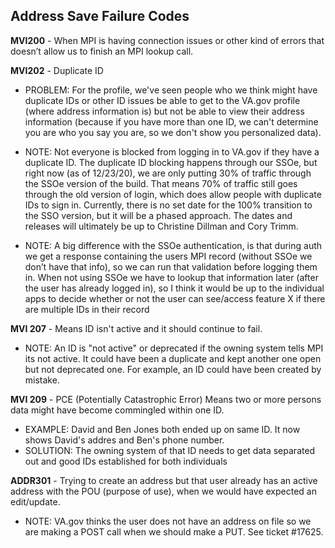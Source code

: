 ## Address Save Failure Codes

**MVI200** - When MPI is having connection issues or other kind of errors that doesn’t allow us to finish an MPI lookup call.

**MVI202** - Duplicate ID
- PROBLEM: For the profile, we've seen people who we think might have duplicate IDs or other ID issues be able to get to the VA.gov profile (where address information is) but not be able to view their address information (because if you have more than one ID, we can't determine you are who you say you are, so we don't show you personalized data). 

- NOTE:  Not everyone is blocked from logging in to VA.gov if they have a duplicate ID. The duplicate ID blocking happens through our SSOe, but right now (as of 12/23/20), we are only putting 30% of traffic through the SSOe version of the build. That means 70% of traffic still goes through the old version of login, which does allow people with duplicate IDs to sign in. Currently, there is no set date for the 100% transition to the SSO version, but it will be a phased approach. The dates and releases will ultimately be up to Christine Dillman and Cory Trimm.

- NOTE: A big difference with the SSOe authentication, is that during auth we get a response containing the users MPI record (without SSOe we don’t have that info), so we can run that validation before logging them in.   When not using SSOe we have to lookup that information later (after the user has already logged in), so I think it would be up to the individual apps to decide whether or not the user can see/access feature X if there are multiple IDs in their record

**MVI 207** - Means ID isn't active and it should continue to fail.
- NOTE: An ID is "not active" or deprecated if the owning system tells MPI its not active. It could have been a duplicate and kept another one open but not deprecated one.  For example, an ID could have been created by mistake.

**MVI 209** - PCE (Potentially Catastrophic Error) Means two or more persons data might have become commingled within one ID.  
- EXAMPLE: David and Ben Jones both ended up on same ID.  It now shows David's addres and Ben's phone number.  
- SOLUTION: The owning system of that ID needs to get data separated out and good IDs established for both individuals

**ADDR301** - Trying to create an address but that user already has an active address with the POU (purpose of use), when we would have expected an edit/update. 
- NOTE: VA.gov thinks the user does not have an address on file so we are making a POST call when we should make a PUT. See ticket #17625. 
